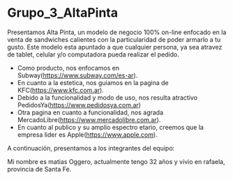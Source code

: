# Grupo_3_AltaPinta
Presentamos Alta Pinta, un modelo de negocio 100% on-line enfocado en la venta de sandwiches calientes con la particularidad de poder armarlo a tu gusto. Este modelo esta apuntado a que cualquier persona, ya sea atravez de tablet, celular y/o computadora pueda realizar el pedido.
+ Como producto, nos enfocamos en Subway(https://www.subway.com/es-ar).
+ En cuanto a la estetica, nos guiamos en la pagina de KFC(https://www.kfc.com.ar).
+ Debido a la funcionalidad y modo de uso, nos resulta atractivo PedidosYa(https://www.pedidosya.com.ar)
+ Otra pagina en cuanto a funcionalidad, nos agrada MercadoLibre(https://www.mercadolibre.com.ar).
+ En cuanto al publico y su amplio espectro etario, creemos que la empresa lider es Apple(https://www.apple.com).

A continuación, presentamos a los integrantes del equipo:

Mi nombre es matias Oggero, actualmente tengo 32 años y vivio en rafaela, provincia de Santa Fe.
